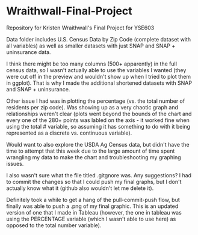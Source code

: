 # Wraithwall-Final-Project
Repository for Kristen Wraithwall's Final Project for YSE603

Data folder includes U.S. Census Data by Zip Code (complete dataset with all variables) as well as smaller datasets 
with just SNAP and SNAP + uninsurance data.

I think there might be too many columns (500+ apparently) in the full census data, so I wasn't actually 
able to use the variables I wanted (they were cut off in the preview and wouldn't show up when I tried to 
plot them in ggplot). That is why I made the additional shortened datasets with SNAP and SNAP + uninsurance. 

Other issue I had was in plotting the percentage (vs. the total number of residents per zip code). Was showing 
up as a very chaotic graph and relationships weren't clear (plots went beyond the bounds of the chart and every
one of the 280+ points was labled on the axis - it worked fine when using the total # variable, so assuming it
has something to do with it being represented as a discrete vs. continuous variable). 

Would want to also explore the USDA Ag Census data, but didn't have the time to attempt that this week due to
the large amount of time spent wrangling my data to make the chart and troubleshooting my graphing issues. 

I also wasn't sure what the file titled .gitgnore was. Any suggestions? I had to commit the changes so that 
I could push my final graphs, but I don't actually know what it (github also wouldn't let me delete it). 

Definitely took a while to get a hang of the pull-commit-push flow, but finally was able to push a .png
of my final graphic. This is an updated version of one that I made in Tableau (however, the one in tableau
was using the PERCENTAGE variable (which I wasn't able to use here) as opposed to the total number variable). 
